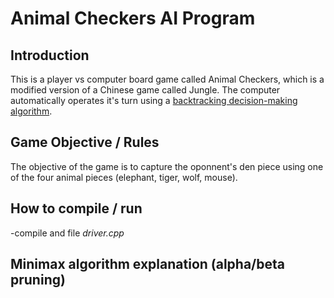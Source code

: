 # Animal Checkers AI Program

## Introduction
This is a player vs computer board game called Animal Checkers, which is a modified version of a Chinese game called Jungle. The computer
automatically operates it's turn using a [backtracking decision-making algorithm](https://en.wikipedia.org/wiki/Minimax).

## Game Objective / Rules
The objective of the game is to capture the oponnent's den piece using one of the four animal pieces (elephant, tiger, wolf, mouse).

## How to compile / run
-compile and file *driver.cpp*

## Minimax algorithm explanation (alpha/beta pruning)
